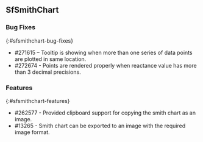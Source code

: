 ## SfSmithChart

### Bug Fixes
{:#sfsmithchart-bug-fixes}

* \#271615 – Tooltip is showing when more than one series of data points are plotted in same location.
* \#272674 - Points are rendered properly when reactance value has more than 3 decimal precisions.

### Features
{:#sfsmithchart-features} 

* \#262577 - Provided clipboard support for copying the smith chart as an image.
* \#13265 - Smith chart can be exported to an image with the required image format.
